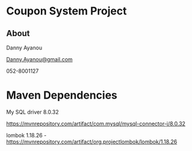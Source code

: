 # Coupon System Project

## About
Danny Ayanou

Danny.Ayanou@gmail.com

052-8001127
# Maven Dependencies

My SQL driver 8.0.32

https://mvnrepository.com/artifact/com.mysql/mysql-connector-j/8.0.32

lombok 1.18.26 -  https://mvnrepository.com/artifact/org.projectlombok/lombok/1.18.26